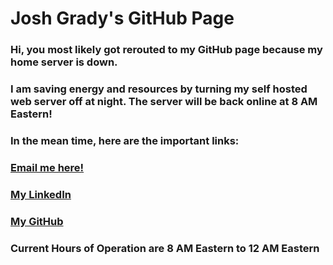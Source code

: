 # Josh Grady's GitHub Page

### Hi, you most likely got rerouted to my GitHub page because my home server is down.

### I am saving energy and resources by turning my self hosted web server off at night. The server will be back online at 8 AM Eastern!

### In the mean time, here are the important links:

### [Email me here!](mailto:josh.g.codes@gmail.com)
### [My LinkedIn](https://linkedin.com/in/josh-g-codes)
### [My GitHub](https://github.com/gradytrain)

### Current Hours of Operation are 8 AM Eastern to 12 AM Eastern